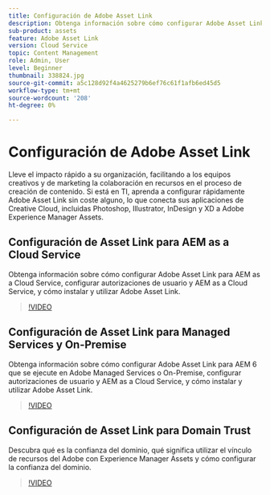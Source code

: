 ```yaml
---
title: Configuración de Adobe Asset Link
description: Obtenga información sobre cómo configurar Adobe Asset Link sin coste alguno, que conecta sus aplicaciones de Creative Cloud, incluidas Photoshop, Illustrator, InDesign y XD a Adobe Experience Manager Assets.
sub-product: assets
feature: Adobe Asset Link
version: Cloud Service
topic: Content Management
role: Admin, User
level: Beginner
thumbnail: 338824.jpg
source-git-commit: a5c128d92f4a4625279b6ef76c61f1afb6ed45d5
workflow-type: tm+mt
source-wordcount: '208'
ht-degree: 0%

---
```


# Configuración de Adobe Asset Link

Lleve el impacto rápido a su organización, facilitando a los equipos creativos y de marketing la colaboración en recursos en el proceso de creación de contenido. Si está en TI, aprenda a configurar rápidamente Adobe Asset Link sin coste alguno, lo que conecta sus aplicaciones de Creative Cloud, incluidas Photoshop, Illustrator, InDesign y XD a Adobe Experience Manager Assets.

## Configuración de Asset Link para AEM as a Cloud Service

Obtenga información sobre cómo configurar Adobe Asset Link para AEM as a Cloud Service, configurar autorizaciones de usuario y AEM as a Cloud Service, y cómo instalar y utilizar Adobe Asset Link.

>[!VIDEO](https://video.tv.adobe.com/v/338824/?quality=12&learn=on)

## Configuración de Asset Link para Managed Services y On-Premise

Obtenga información sobre cómo configurar Adobe Asset Link para AEM 6 que se ejecute en Adobe Managed Services o On-Premise, configurar autorizaciones de usuario y AEM as a Cloud Service, y cómo instalar y utilizar Adobe Asset Link.

>[!VIDEO](https://video.tv.adobe.com/v/338823/?quality=12&learn=on)


## Configuración de Asset Link para Domain Trust

Descubra qué es la confianza del dominio, qué significa utilizar el vínculo de recursos del Adobe con Experience Manager Assets y cómo configurar la confianza del dominio.

>[!VIDEO](https://video.tv.adobe.com/v/338825/?quality=12&learn=on)
